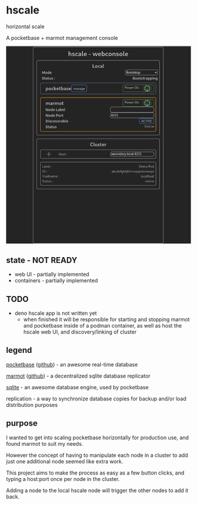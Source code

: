 
# hscale
horizontal scale

A pocketbase + marmot management console

![img](./example.png)

## state - NOT READY
- web UI - partially implemented
- containers - partially implemented

## TODO
- deno hscale app is not written yet
  - when finished it will be responsible for starting and stopping marmot and pocketbase inside of a podman container, as well as host the hscale web UI, and discovery/linking of cluster

## legend

[pocketbase](https://pocketbase.io) ([github](https://github.com/pocketbase/pocketbase)) - an awesome real-time database

[marmot](https://maxpert.github.io/marmot/) ([github](https://github.com/maxpert/marmot)) - a decentralized sqlite database replicator

[sqlite](https://sqlite.org) - an awesome database engine, used by pocketbase

replication - a way to synchronize database copies for backup and/or load distribution purposes

## purpose
I wanted to get into scaling pocketbase horizontally for production use, and found marmot to suit my needs.

However the concept of having to manipulate each node in a cluster to add just one additional node seemed like extra work.

This project aims to make the process as easy as a few button clicks, and typing a host:port once per node in the cluster.

Adding a node to the local hscale node will trigger the other nodes to add it back.


